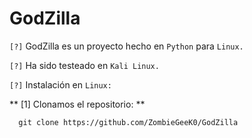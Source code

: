 # GodZilla

`[?]` GodZilla es un proyecto hecho en `Python` para `Linux.`

`[?]` Ha sido testeado en `Kali Linux.`

`[?]` Instalación en `Linux:`

** [1] Clonamos el repositorio: **

      git clone https://github.com/ZombieGeeK0/GodZilla
